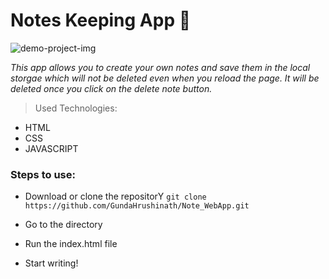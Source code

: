 # Notes Keeping App 📝

![demo-project-img](./notes.png)

*This app allows you to create your own notes and save them in the local storgae which will not be deleted even when you reload the page. It will be deleted once you click on the delete note button.*

> Used Technologies:
- HTML
- CSS
- JAVASCRIPT



### Steps to use: 

- Download or clone the repositorY
`
git clone https://github.com/GundaHrushinath/Note_WebApp.git
`

- Go to the directory
- Run the index.html file
- Start writing!

